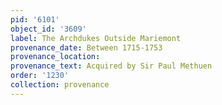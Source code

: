 ```yaml
---
pid: '6101'
object_id: '3609'
label: The Archdukes Outside Mariemont
provenance_date: Between 1715-1753
provenance_location:
provenance_text: Acquired by Sir Paul Methuen
order: '1230'
collection: provenance
---
```


